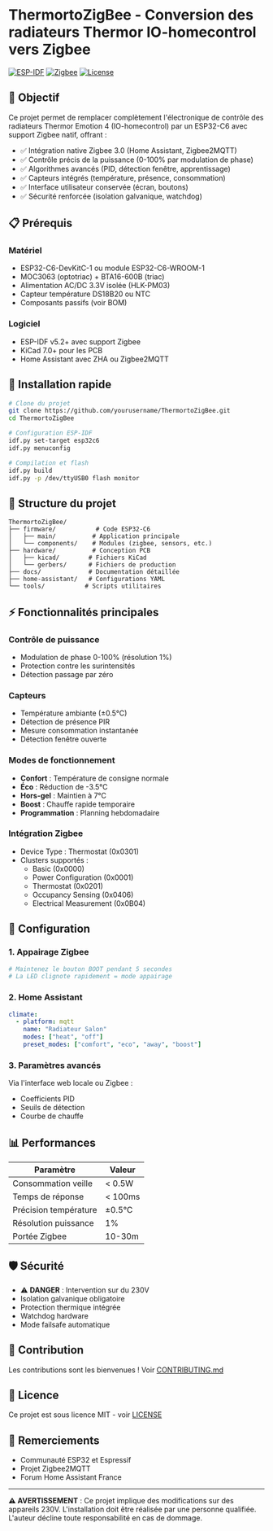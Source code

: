 # ThermortoZigBee - Conversion des radiateurs Thermor IO-homecontrol vers Zigbee

[![ESP-IDF](https://img.shields.io/badge/ESP--IDF-v5.2-blue)](https://github.com/espressif/esp-idf)
[![Zigbee](https://img.shields.io/badge/Zigbee-3.0-green)](https://csa-iot.org/all-solutions/zigbee/)
[![License](https://img.shields.io/badge/License-MIT-yellow.svg)](LICENSE)

## 🎯 Objectif

Ce projet permet de remplacer complètement l'électronique de contrôle des radiateurs Thermor Emotion 4 (IO-homecontrol) par un ESP32-C6 avec support Zigbee natif, offrant :

- ✅ Intégration native Zigbee 3.0 (Home Assistant, Zigbee2MQTT)
- ✅ Contrôle précis de la puissance (0-100% par modulation de phase)
- ✅ Algorithmes avancés (PID, détection fenêtre, apprentissage)
- ✅ Capteurs intégrés (température, présence, consommation)
- ✅ Interface utilisateur conservée (écran, boutons)
- ✅ Sécurité renforcée (isolation galvanique, watchdog)

## 📋 Prérequis

### Matériel
- ESP32-C6-DevKitC-1 ou module ESP32-C6-WROOM-1
- MOC3063 (optotriac) + BTA16-600B (triac)
- Alimentation AC/DC 3.3V isolée (HLK-PM03)
- Capteur température DS18B20 ou NTC
- Composants passifs (voir BOM)

### Logiciel
- ESP-IDF v5.2+ avec support Zigbee
- KiCad 7.0+ pour les PCB
- Home Assistant avec ZHA ou Zigbee2MQTT

## 🚀 Installation rapide

```bash
# Clone du projet
git clone https://github.com/yourusername/ThermortoZigBee.git
cd ThermortoZigBee

# Configuration ESP-IDF
idf.py set-target esp32c6
idf.py menuconfig

# Compilation et flash
idf.py build
idf.py -p /dev/ttyUSB0 flash monitor
```

## 📁 Structure du projet

```
ThermortoZigBee/
├── firmware/           # Code ESP32-C6
│   ├── main/          # Application principale
│   └── components/    # Modules (zigbee, sensors, etc.)
├── hardware/          # Conception PCB
│   ├── kicad/        # Fichiers KiCad
│   └── gerbers/      # Fichiers de production
├── docs/             # Documentation détaillée
├── home-assistant/   # Configurations YAML
└── tools/           # Scripts utilitaires
```

## ⚡ Fonctionnalités principales

### Contrôle de puissance
- Modulation de phase 0-100% (résolution 1%)
- Protection contre les surintensités
- Détection passage par zéro

### Capteurs
- Température ambiante (±0.5°C)
- Détection de présence PIR
- Mesure consommation instantanée
- Détection fenêtre ouverte

### Modes de fonctionnement
- **Confort** : Température de consigne normale
- **Éco** : Réduction de -3.5°C
- **Hors-gel** : Maintien à 7°C
- **Boost** : Chauffe rapide temporaire
- **Programmation** : Planning hebdomadaire

### Intégration Zigbee
- Device Type : Thermostat (0x0301)
- Clusters supportés :
  - Basic (0x0000)
  - Power Configuration (0x0001)
  - Thermostat (0x0201)
  - Occupancy Sensing (0x0406)
  - Electrical Measurement (0x0B04)

## 🔧 Configuration

### 1. Appairage Zigbee
```yaml
# Maintenez le bouton BOOT pendant 5 secondes
# La LED clignote rapidement = mode appairage
```

### 2. Home Assistant
```yaml
climate:
  - platform: mqtt
    name: "Radiateur Salon"
    modes: ["heat", "off"]
    preset_modes: ["comfort", "eco", "away", "boost"]
```

### 3. Paramètres avancés
Via l'interface web locale ou Zigbee :
- Coefficients PID
- Seuils de détection
- Courbe de chauffe

## 📊 Performances

| Paramètre | Valeur |
|-----------|---------|
| Consommation veille | < 0.5W |
| Temps de réponse | < 100ms |
| Précision température | ±0.5°C |
| Résolution puissance | 1% |
| Portée Zigbee | 10-30m |

## 🛡️ Sécurité

- ⚠️ **DANGER** : Intervention sur du 230V
- Isolation galvanique obligatoire
- Protection thermique intégrée
- Watchdog hardware
- Mode failsafe automatique

## 🤝 Contribution

Les contributions sont les bienvenues ! Voir [CONTRIBUTING.md](docs/CONTRIBUTING.md)

## 📝 Licence

Ce projet est sous licence MIT - voir [LICENSE](LICENSE)

## 🙏 Remerciements

- Communauté ESP32 et Espressif
- Projet Zigbee2MQTT
- Forum Home Assistant France

---

**⚠️ AVERTISSEMENT** : Ce projet implique des modifications sur des appareils 230V. L'installation doit être réalisée par une personne qualifiée. L'auteur décline toute responsabilité en cas de dommage.